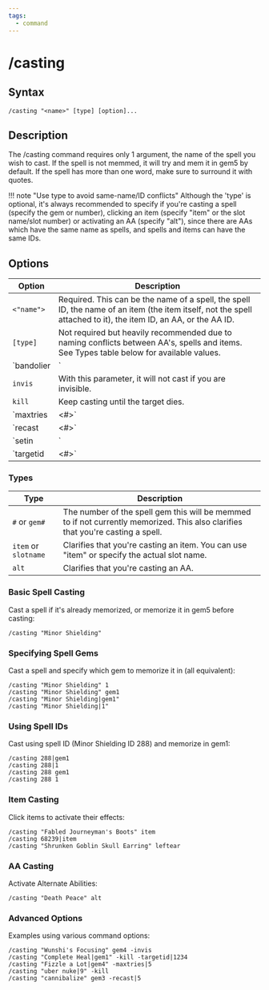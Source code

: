 ```yaml
---
tags:
  - command
---
```


# /casting

## Syntax

<!--cmd-syntax-start-->
```eqcommand
/casting "<name>" [type] [option]...
```
<!--cmd-syntax-end-->

## Description

<!--cmd-desc-start-->
The /casting command requires only 1 argument, the name of the spell you wish to cast. If the spell is not memmed, it will try and mem it in gem5 by default. If the spell has more than one word, make sure to surround it with quotes. 
<!--cmd-desc-end-->

!!! note "Use type to avoid same-name/ID conflicts"
    Although the 'type' is optional, it's always recommended to specify if you're casting a spell (specify the gem or number), clicking an item (specify "item" or the slot name/slot number) or activating an AA (specify "alt"), since there are AAs which have the same name as spells, and spells and items can have the same IDs.

## Options

| Option | Description |
|--------|-------------|
| `<"name">` | Required. This can be the name of a spell, the spell ID, the name of an item (the item itself, not the spell attached to it), the item ID, an AA, or the AA ID. |
| `[type]` | Not required but heavily recommended due to naming conflicts between AA's, spells and items. See Types table below for available values. |
| `bandolier|<name>` | Equip the bandolier with `<name>` before casting. Useful for focus effects. |
| `invis` | With this parameter, it will not cast if you are invisible. |
| `kill` | Keep casting until the target dies. |
| `maxtries|<#>` | Cast the spell through this many failures until successful. |
| `recast|<#>` | Recast the spell this many times. |
| `setin|<name>` | Same as bandolier (left here for backwards-compatibility purposes). |
| `targetid|<#>` | Target this ID before casting. |

### Types

| Type | Description |
|------|-------------|
| `#` or `gem#` | The number of the spell gem this will be memmed to if not currently memorized. This also clarifies that you're casting a spell. |
| `item` or `slotname` | Clarifies that you're casting an item. You can use "item" or specify the actual slot name. |
| `alt` | Clarifies that you're casting an AA. |

### Basic Spell Casting

Cast a spell if it's already memorized, or memorize it in gem5 before casting:
```eqcommand
/casting "Minor Shielding"
```

### Specifying Spell Gems

Cast a spell and specify which gem to memorize it in (all equivalent):
```eqcommand
/casting "Minor Shielding" 1
/casting "Minor Shielding" gem1
/casting "Minor Shielding|gem1"
/casting "Minor Shielding|1"
```

### Using Spell IDs

Cast using spell ID (Minor Shielding ID 288) and memorize in gem1:
```eqcommand
/casting 288|gem1
/casting 288|1
/casting 288 gem1
/casting 288 1
```

### Item Casting

Click items to activate their effects:
```eqcommand
/casting "Fabled Journeyman's Boots" item
/casting 68239|item
/casting "Shrunken Goblin Skull Earring" leftear
```

### AA Casting

Activate Alternate Abilities:
```eqcommand
/casting "Death Peace" alt
```

### Advanced Options

Examples using various command options:
```eqcommand
/casting "Wunshi's Focusing" gem4 -invis
/casting "Complete Heal|gem1" -kill -targetid|1234
/casting "Fizzle a Lot|gem4" -maxtries|5
/casting "uber nuke|9" -kill
/casting "cannibalize" gem3 -recast|5
```
